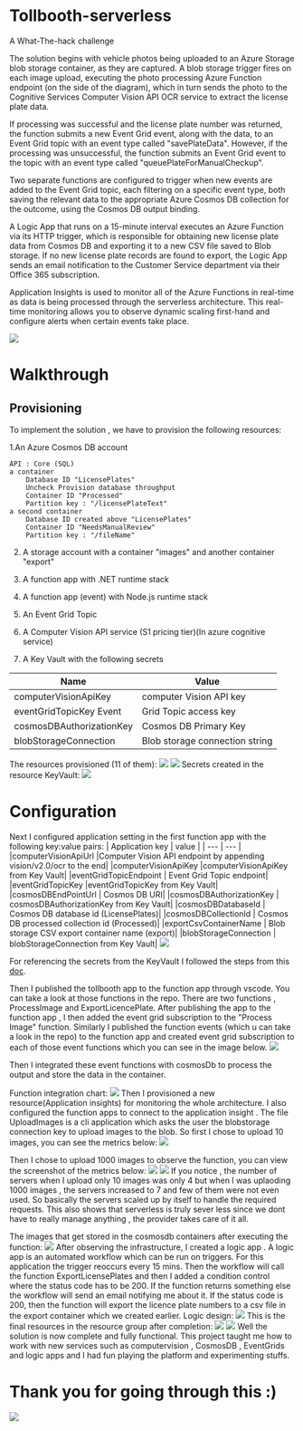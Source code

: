 # Tollbooth-serverless
A What-The-hack challenge

<p>The solution begins with vehicle photos being uploaded to an Azure Storage blob storage container, as they are captured. A blob storage trigger fires on each image upload, executing the photo processing Azure Function endpoint (on the side of the diagram), which in turn sends the photo to the Cognitive Services Computer Vision API OCR service to extract the license plate data.

If processing was successful and the license plate number was returned, the function submits a new Event Grid event, along with the data, to an Event Grid topic with an event type called "savePlateData". However, if the processing was unsuccessful, the function submits an Event Grid event to the topic with an event type called "queuePlateForManualCheckup".

Two separate functions are configured to trigger when new events are added to the Event Grid topic, each filtering on a specific event type, both saving the relevant data to the appropriate Azure Cosmos DB collection for the outcome, using the Cosmos DB output binding.

A Logic App that runs on a 15-minute interval executes an Azure Function via its HTTP trigger, which is responsible for obtaining new license plate data from Cosmos DB and exporting it to a new CSV file saved to Blob storage. If no new license plate records are found to export, the Logic App sends an email notification to the Customer Service department via their Office 365 subscription.

Application Insights is used to monitor all of the Azure Functions in real-time as data is being processed through the serverless architecture. This real-time monitoring allows you to observe dynamic scaling first-hand and configure alerts when certain events take place.<p>
<img src=https://github.com/rghdrizzle/Tollbooth-serverless/blob/main/infrastructure.png>
# Walkthrough
  ## Provisioning
To implement the solution , we have to provision the following resources:
  
  1.An Azure Cosmos DB account 

    API : Core (SQL)
    a container
        Database ID "LicensePlates"
        Uncheck Provision database throughput
        Container ID "Processed"
        Partition key : "/licensePlateText"
    a second container
        Database ID created above "LicensePlates"
        Container ID "NeedsManualReview"
        Partition key : "/fileName"

2. A storage account with a container "images" and another container "export"

3. A function app with .NET runtime stack

4. A function app (event) with Node.js runtime stack

5. An Event Grid Topic 
  
6. A Computer Vision API service (S1 pricing tier)(In azure cognitive service)
  
7. A Key Vault with the following secrets
  
  | Name| Value |
  | --- | --- |
  | computerVisionApiKey| computer Vision API key |
  | eventGridTopicKey 	Event| Grid Topic access key |
  | cosmosDBAuthorizationKey| Cosmos DB Primary Key |
  | blobStorageConnection|Blob storage connection string |
  
  The resources provisioned (11 of them):
  <img src=https://github.com/rghdrizzle/Tollbooth-serverless/blob/main/Screenshot%20(96).png>
  <img src=https://github.com/rghdrizzle/Tollbooth-serverless/blob/main/Screenshot%20(97).png>
  Secrets created in the resource KeyVault:
  <img src=https://github.com/rghdrizzle/Tollbooth-serverless/blob/main/Screenshot%20(108).png>
 # Configuration
Next I configured application setting in the first function app with the following key:value pairs:
| Application key | value |
| --- | --- |
|computerVisionApiUrl |Computer Vision API endpoint by appending vision/v2.0/ocr to the end|
|computerVisionApiKey 	|computerVisionApiKey from Key Vault|
|eventGridTopicEndpoint |	Event Grid Topic endpoint|
|eventGridTopicKey 	|eventGridTopicKey from Key Vault|
|cosmosDBEndPointUrl |	Cosmos DB URI|
|cosmosDBAuthorizationKey |	cosmosDBAuthorizationKey from Key Vault|
|cosmosDBDatabaseId |	Cosmos DB database id (LicensePlates)|
|cosmosDBCollectionId |	Cosmos DB processed collection id (Processed)|
|exportCsvContainerName |	Blob storage CSV export container name (export)|
|blobStorageConnection |	blobStorageConnection from Key Vault|
<img src=https://github.com/rghdrizzle/Tollbooth-serverless/blob/main/Screenshot%20(109).png>

For referencing the secrets from the KeyVault I followed the steps from this <a href="https://learn.microsoft.com/en-us/azure/app-service/app-service-key-vault-references?tabs=azure-cli">doc</a>.

Then I published the tollbooth app to the function app through vscode. You can take a look at those functions in the repo. There are two functions , ProcessImage and ExportLicencePlate. After publishing the app to the function app , I then added the event grid subscription to the "Process Image" function. Similarly I published the function events (which u can take a look in the repo) to the function app and created event grid subscription to each of those event functions which you can see in the image below.
<img src=https://github.com/rghdrizzle/Tollbooth-serverless/blob/main/Screenshot%20(110).png>

Then I integrated these event functions with cosmosDb to process the output and store the data in the container.

Function integration chart:
<img src=https://github.com/rghdrizzle/Tollbooth-serverless/blob/main/Screenshot%20(104).png> 
Then I provisioned a new resource(Application insights) for monitoring the whole architecture. I also configured the function apps to connect to the application insight . The file UploadImages is a cli application which asks the user the blobstorage connection key to upload images to the blob. So first I chose to upload 10 images, you can see the metrics below:
  <img src=https://github.com/rghdrizzle/Tollbooth-serverless/blob/main/Screenshot%20(98).png>
  
Then I chose to upload 1000 images to observe the function, you can view the screenshot of the metrics below:
 <img src=https://github.com/rghdrizzle/Tollbooth-serverless/blob/main/Screenshot%20(100).png>
 <img src=https://github.com/rghdrizzle/Tollbooth-serverless/blob/main/Screenshot%20(101).png>
If you notice , the number of servers when I upload only 10 images was only 4 but when I was uplaoding 1000 images , the servers increased to 7 and few of them were not even used. So basically the servers scaled up by itself to handle the required requests. This also shows that serverless is truly sever less since we dont have to really manage anything , the provider takes care of it all.
  
The images that get stored in the cosmosdb containers after executing the function:
 <img src=https://github.com/rghdrizzle/Tollbooth-serverless/blob/main/Screenshot%20(107).png>
After observing the infrastructure, I created a logic app . A logic app is an automated workflow which can be run on triggers. For this application the trigger reoccurs every 15 mins. Then the workflow will call the function ExportLicensePlates and then I added a condition control where the status code has to be 200. If the function returns something else the workflow will send an email notifying me about it. If the status code is 200, then the function will export the licence plate numbers to a csv file in the export container which we created earlier. 
Logic design:
 <img src=https://github.com/rghdrizzle/Tollbooth-serverless/blob/main/Screenshot%20(103).png>
 This is the final resources in the resource group after completion:
 <img src=https://github.com/rghdrizzle/Tollbooth-serverless/blob/main/Screenshot%20(105).png>
 <img src=https://github.com/rghdrizzle/Tollbooth-serverless/blob/main/Screenshot%20(106).png>
 Well the solution is now complete and fully functional. This project taught me how to work with new services such as computervision , CosmosDB , EventGrids and logic apps and I had fun playing the platform and experimenting stuffs.
 # Thank you for going through this :)
 
  
  <img src=https://media.giphy.com/media/7J4P7cUur2DlErijp3/giphy.gif>
